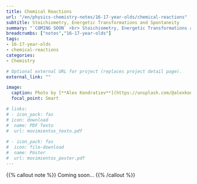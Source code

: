 ```yaml
---
title: Chemical Reactions
url: "/en/physics-chemistry-notes/16-17-year-olds/chemical-reactions"
subtitle: Stoichiometry, Energetic Transformations and Spontaneity
summary: "`COMING SOON` <br> Stoichiometry, Energetic Transformations and Spontaneity."
breadcrumbs: ["notes","16-17-year-olds"]
tags:
- 16-17-year-olds
- chemical-reactions
categories:
- Chemistry

# Optional external URL for project (replaces project detail page).
external_link: ""

image:
  caption: Photo by [**Alex Kondratiev**](https://unsplash.com/@alexkondratiev) on [Unsplash](https://unsplash.com)
  focal_point: Smart

# links:
# - icon_pack: fas
# icon: download
#  name: PDF Texto
#  url: movimientos_texto.pdf
  
# - icon_pack: fas
#  icon: file-download
#  name: Póster
#  url: movimientos_poster.pdf  
---
```


{{% callout note %}}
Coming soon...
{{% /callout %}}
